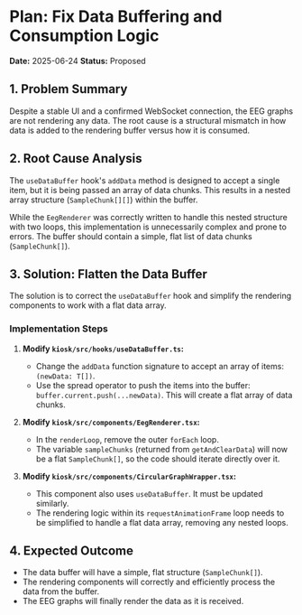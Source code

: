 # Plan: Fix Data Buffering and Consumption Logic

**Date:** 2025-06-24
**Status:** Proposed

## 1. Problem Summary

Despite a stable UI and a confirmed WebSocket connection, the EEG graphs are not rendering any data. The root cause is a structural mismatch in how data is added to the rendering buffer versus how it is consumed.

## 2. Root Cause Analysis

The `useDataBuffer` hook's `addData` method is designed to accept a single item, but it is being passed an array of data chunks. This results in a nested array structure (`SampleChunk[][]`) within the buffer.

While the `EegRenderer` was correctly written to handle this nested structure with two loops, this implementation is unnecessarily complex and prone to errors. The buffer should contain a simple, flat list of data chunks (`SampleChunk[]`).

## 3. Solution: Flatten the Data Buffer

The solution is to correct the `useDataBuffer` hook and simplify the rendering components to work with a flat data array.

### Implementation Steps

1.  **Modify `kiosk/src/hooks/useDataBuffer.ts`:**
    *   Change the `addData` function signature to accept an array of items: `(newData: T[])`.
    *   Use the spread operator to push the items into the buffer: `buffer.current.push(...newData)`. This will create a flat array of data chunks.

2.  **Modify `kiosk/src/components/EegRenderer.tsx`:**
    *   In the `renderLoop`, remove the outer `forEach` loop.
    *   The variable `sampleChunks` (returned from `getAndClearData`) will now be a flat `SampleChunk[]`, so the code should iterate directly over it.

3.  **Modify `kiosk/src/components/CircularGraphWrapper.tsx`:**
    *   This component also uses `useDataBuffer`. It must be updated similarly.
    *   The rendering logic within its `requestAnimationFrame` loop needs to be simplified to handle a flat data array, removing any nested loops.

## 4. Expected Outcome

- The data buffer will have a simple, flat structure (`SampleChunk[]`).
- The rendering components will correctly and efficiently process the data from the buffer.
- The EEG graphs will finally render the data as it is received.